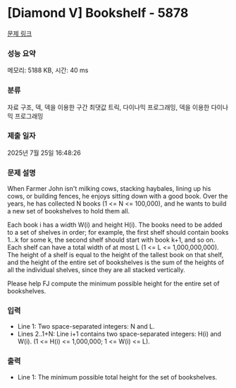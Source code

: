 # [Diamond V] Bookshelf - 5878 

[문제 링크](https://www.acmicpc.net/problem/5878) 

### 성능 요약

메모리: 5188 KB, 시간: 40 ms

### 분류

자료 구조, 덱, 덱을 이용한 구간 최댓값 트릭, 다이나믹 프로그래밍, 덱을 이용한 다이나믹 프로그래밍

### 제출 일자

2025년 7월 25일 16:48:26

### 문제 설명

<p>When Farmer John isn't milking cows, stacking haybales, lining up his cows, or building fences, he enjoys sitting down with a good book.  Over the years, he has collected N books (1 <= N <= 100,000), and he wants to build a new set of bookshelves to hold them all.</p><p>Each book i has a width W(i) and height H(i).  The books need to be added to a set of shelves in order; for example, the first shelf should contain books 1...k for some k, the second shelf should start with book k+1, and so on.  Each shelf can have a total width of at most L (1 <= L <= 1,000,000,000).  The height of a shelf is equal to the height of the tallest book on that shelf, and the height of the entire set of bookshelves is the sum of the heights of all the individual shelves, since they are all stacked vertically.</p><p>Please help FJ compute the minimum possible height for the entire set of bookshelves.</p>

### 입력 

 <ul><li>Line 1: Two space-separated integers: N and L.</li><li>Lines 2..1+N: Line i+1 contains two space-separated integers: H(i) and W(i).  (1 <= H(i) <= 1,000,000; 1 <= W(i) <= L).</li></ul>

### 출력 

 <ul><li>Line 1: The minimum possible total height for the set of bookshelves.</li></ul>

